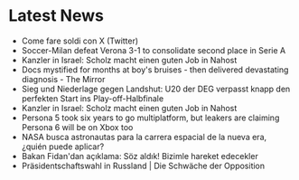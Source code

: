 # Latest News
-  Come fare soldi con X (Twitter)
-  Soccer-Milan defeat Verona 3-1 to consolidate second place in Serie A
-  Kanzler in Israel: Scholz macht einen guten Job in Nahost
-  Docs mystified for months at boy's bruises - then delivered devastating diagnosis - The Mirror
-  Sieg und Niederlage gegen Landshut: U20 der DEG verpasst knapp den perfekten Start ins Play-off-Halbfinale
-  Kanzler in Israel: Scholz macht einen guten Job in Nahost
-  Persona 5 took six years to go multiplatform, but leakers are claiming Persona 6 will be on Xbox too
-  NASA busca astronautas para la carrera espacial de la nueva era, ¿quién puede aplicar?
-  Bakan Fidan'dan açıklama: Söz aldık! Bizimle hareket edecekler
-  Präsidentschaftswahl in Russland | Die Schwäche der Opposition
